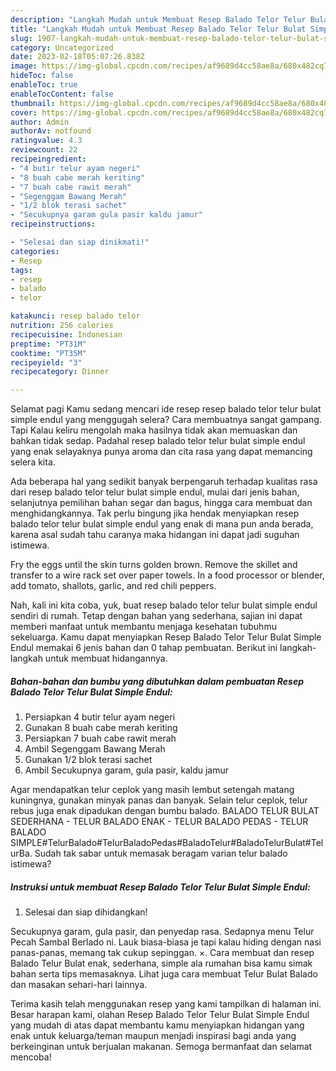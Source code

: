 ```yaml
---
description: "Langkah Mudah untuk Membuat Resep Balado Telor Telur Bulat Simple Endul, Bisa Manjain Lidah"
title: "Langkah Mudah untuk Membuat Resep Balado Telor Telur Bulat Simple Endul, Bisa Manjain Lidah"
slug: 1907-langkah-mudah-untuk-membuat-resep-balado-telor-telur-bulat-simple-endul-bisa-manjain-lidah
category: Uncategorized
date: 2023-02-18T05:07:26.838Z
image: https://img-global.cpcdn.com/recipes/af9689d4cc58ae8a/680x482cq70/resep-balado-telor-telur-bulat-simple-endul-foto-resep-utama.jpg
hideToc: false
enableToc: true
enableTocContent: false
thumbnail: https://img-global.cpcdn.com/recipes/af9689d4cc58ae8a/680x482cq70/resep-balado-telor-telur-bulat-simple-endul-foto-resep-utama.jpg
cover: https://img-global.cpcdn.com/recipes/af9689d4cc58ae8a/680x482cq70/resep-balado-telor-telur-bulat-simple-endul-foto-resep-utama.jpg
author: Admin
authorAv: notfound
ratingvalue: 4.3
reviewcount: 22
recipeingredient:
- "4 butir telur ayam negeri"
- "8 buah cabe merah keriting"
- "7 buah cabe rawit merah"
- "Segenggam Bawang Merah"
- "1/2 blok terasi sachet"
- "Secukupnya garam gula pasir kaldu jamur"
recipeinstructions:

- "Selesai dan siap dinikmati!"
categories:
- Resep
tags:
- resep
- balado
- telor

katakunci: resep balado telor 
nutrition: 256 calories
recipecuisine: Indonesian
preptime: "PT31M"
cooktime: "PT35M"
recipeyield: "3"
recipecategory: Dinner

---
```



Selamat pagi Kamu sedang mencari ide resep resep balado telor telur bulat simple endul yang menggugah selera? Cara membuatnya sangat gampang. Tapi Kalau keliru mengolah maka hasilnya tidak akan memuaskan dan bahkan tidak sedap. Padahal resep balado telor telur bulat simple endul yang enak selayaknya punya aroma dan cita rasa yang dapat memancing selera kita.


Ada beberapa hal yang sedikit banyak berpengaruh terhadap kualitas rasa dari resep balado telor telur bulat simple endul, mulai dari jenis bahan, selanjutnya pemilihan bahan segar dan bagus, hingga cara membuat dan menghidangkannya. Tak perlu bingung jika hendak menyiapkan resep balado telor telur bulat simple endul yang enak di mana pun anda berada, karena asal sudah tahu caranya maka hidangan ini dapat jadi suguhan istimewa.

Fry the eggs until the skin turns golden brown. Remove the skillet and transfer to a wire rack set over paper towels. In a food processor or blender, add tomato, shallots, garlic, and red chili peppers.


Nah, kali ini kita coba, yuk, buat resep balado telor telur bulat simple endul sendiri di rumah. Tetap dengan bahan yang sederhana, sajian ini dapat memberi manfaat untuk membantu menjaga kesehatan tubuhmu sekeluarga. Kamu dapat menyiapkan Resep Balado Telor Telur Bulat Simple Endul memakai 6 jenis bahan dan 0 tahap pembuatan. Berikut ini langkah-langkah untuk membuat hidangannya.

<!--inarticleads1-->

##### Bahan-bahan dan bumbu yang dibutuhkan dalam pembuatan Resep Balado Telor Telur Bulat Simple Endul:

1. Persiapkan 4 butir telur ayam negeri
1. Gunakan 8 buah cabe merah keriting
1. Persiapkan 7 buah cabe rawit merah
1. Ambil Segenggam Bawang Merah
1. Gunakan 1/2 blok terasi sachet
1. Ambil Secukupnya garam, gula pasir, kaldu jamur


Agar mendapatkan telur ceplok yang masih lembut setengah matang kuningnya, gunakan minyak panas dan banyak. Selain telur ceplok, telur rebus juga enak dipadukan dengan bumbu balado. BALADO TELUR BULAT SEDERHANA - TELUR BALADO ENAK - TELUR BALADO PEDAS - TELUR BALADO SIMPLE#TelurBalado#TelurBaladoPedas#BaladoTelur#BaladoTelurBulat#TelurBa. Sudah tak sabar untuk memasak beragam varian telur balado istimewa? 

<!--inarticleads2-->

##### Instruksi untuk membuat Resep Balado Telor Telur Bulat Simple Endul:


1. Selesai dan siap dihidangkan!

Secukupnya garam, gula pasir, dan penyedap rasa. Sedapnya menu Telur Pecah Sambal Berlado ni. Lauk biasa-biasa je tapi kalau hiding dengan nasi panas-panas, memang tak cukup sepinggan. ×. Cara membuat dan resep Balado Telur Bulat enak, sederhana, simple ala rumahan bisa kamu simak bahan serta tips memasaknya. Lihat juga cara membuat Telur Bulat Balado dan masakan sehari-hari lainnya. 

Terima kasih telah menggunakan resep yang kami tampilkan di halaman ini. Besar harapan kami, olahan Resep Balado Telor Telur Bulat Simple Endul yang mudah di atas dapat membantu kamu menyiapkan hidangan yang enak untuk keluarga/teman maupun menjadi inspirasi bagi anda yang berkeinginan untuk berjualan makanan. Semoga bermanfaat dan selamat mencoba!
